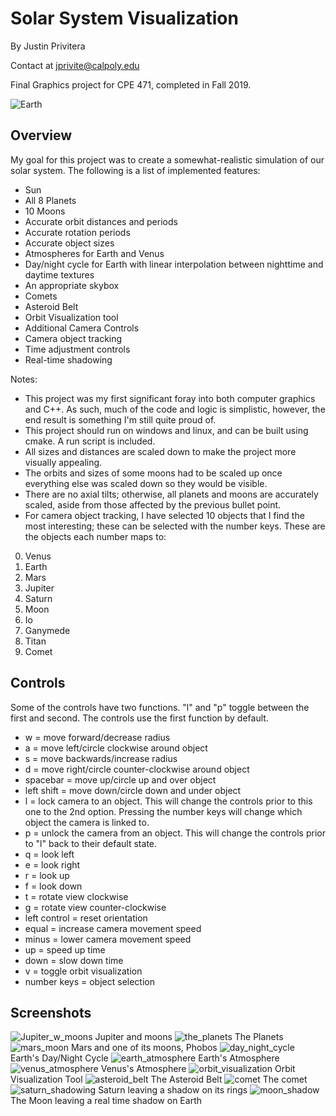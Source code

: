 
# Solar System Visualization
By Justin Privitera

Contact at jprivite@calpoly.edu

Final Graphics project for CPE 471, completed in Fall 2019.

![Earth](images/earth.png)

## Overview
My goal for this project was to create a somewhat-realistic simulation of our solar system. The following is a list of implemented features:

* Sun
* All 8 Planets
* 10 Moons
* Accurate orbit distances and periods
* Accurate rotation periods
* Accurate object sizes
* Atmospheres for Earth and Venus
* Day/night cycle for Earth with linear interpolation between nighttime and daytime textures
* An appropriate skybox
* Comets
* Asteroid Belt
* Orbit Visualization tool
* Additional Camera Controls
* Camera object tracking
* Time adjustment controls
* Real-time shadowing

Notes:
* This project was my first significant foray into both computer graphics and C++. As such, much of the code and logic is simplistic, however, the end result is something I'm still quite proud of.
* This project should run on windows and linux, and can be built using cmake. A run script is included.
* All sizes and distances are scaled down to make the project more visually appealing.
* The orbits and sizes of some moons had to be scaled up once everything else was scaled down so they would be visible.
* There are no axial tilts; otherwise, all planets and moons are accurately scaled, aside from those affected by the previous bullet point.
* For camera object tracking, I have selected 10 objects that I find the most interesting; these can be selected with the number keys. These are the objects each number maps to:
0. Venus
2. Earth
3. Mars
4. Jupiter
5. Saturn
6. Moon
7. Io
8. Ganymede
9. Titan
10. Comet

## Controls
Some of the controls have two functions. "l" and "p" toggle between the first and second. The controls use the first function by default.

* w = move forward/decrease radius
* a = move left/circle clockwise around object
* s = move backwards/increase radius
* d = move right/circle counter-clockwise around object
* spacebar = move up/circle up and over object
* left shift = move down/circle down and under object
* l = lock camera to an object. This will change the controls prior to this one to the 2nd option. Pressing the number keys will change which object the camera is linked to.
* p = unlock the camera from an object. This will change the controls prior to "l" back to their default state.
* q = look left
* e = look right
* r = look up
* f = look down
* t = rotate view clockwise
* g = rotate view counter-clockwise
* left control = reset orientation
* equal = increase camera movement speed
* minus = lower camera movement speed
* up = speed up time
* down = slow down time
* v = toggle orbit visualization
* number keys = object selection

## Screenshots
![Jupiter_w_moons](images/Jupiter_w_moons.png)
Jupiter and moons
![the_planets](images/the_planets.png)
The Planets
![mars_moon](images/mars_moon.png)
Mars and one of its moons, Phobos
![day_night_cycle](images/day_night_cycle.png)
Earth's Day/Night Cycle
![earth_atmosphere](images/earth_atmosphere.png)
Earth's Atmosphere
![venus_atmosphere](images/venus_atmosphere.png)
Venus's Atmosphere
![orbit_visualization](images/orbit_visualization.png)
Orbit Visualization Tool
![asteroid_belt](images/asteroid_belt.png)
The Asteroid Belt
![comet](images/comet.png)
The comet
![saturn_shadowing](images/saturn_shadowing.png)
Saturn leaving a shadow on its rings
![moon_shadow](images/moon_shadow.png)
The Moon leaving a real time shadow on Earth
